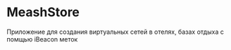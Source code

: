 # MeashStore
Приложение для создания виртуальных сетей в отелях, базах отдыха с помщью iBeacon меток
